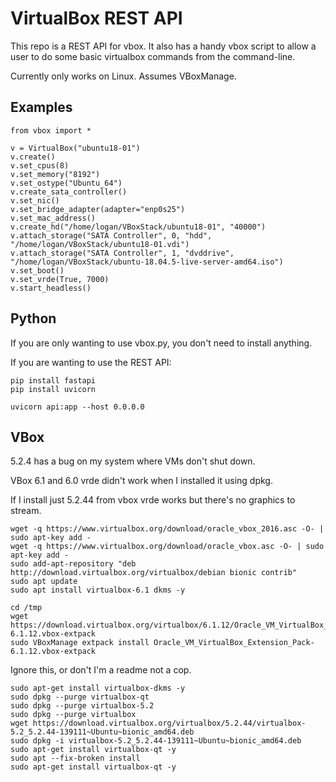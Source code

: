 # VirtualBox REST API

This repo is a REST API for vbox. It also has a handy vbox script to allow a user to do some basic virtualbox commands from the command-line. 

Currently only works on Linux. Assumes VBoxManage.

## Examples

```
from vbox import *

v = VirtualBox("ubuntu18-01")
v.create()
v.set_cpus(8)
v.set_memory("8192")
v.set_ostype("Ubuntu_64")
v.create_sata_controller()
v.set_nic()
v.set_bridge_adapter(adapter="enp0s25")
v.set_mac_address()
v.create_hd("/home/logan/VBoxStack/ubuntu18-01", "40000")
v.attach_storage("SATA Controller", 0, "hdd", "/home/logan/VBoxStack/ubuntu18-01.vdi")
v.attach_storage("SATA Controller", 1, "dvddrive", "/home/logan/VBoxStack/ubuntu-18.04.5-live-server-amd64.iso")
v.set_boot()
v.set_vrde(True, 7000)
v.start_headless()
```

## Python

If you are only wanting to use vbox.py, you don't need to install anything.

If you are wanting to use the REST API:

```
pip install fastapi
pip install uvicorn

uvicorn api:app --host 0.0.0.0
```

## VBox

5.2.4 has a bug on my system where VMs don't shut down.

VBox 6.1 and 6.0 vrde didn't work when I installed it using dpkg.

If I install just 5.2.44 from vbox vrde works but there's no graphics to stream. 


```
wget -q https://www.virtualbox.org/download/oracle_vbox_2016.asc -O- | sudo apt-key add -
wget -q https://www.virtualbox.org/download/oracle_vbox.asc -O- | sudo apt-key add -
sudo add-apt-repository "deb http://download.virtualbox.org/virtualbox/debian bionic contrib"
sudo apt update
sudo apt install virtualbox-6.1 dkms -y

cd /tmp
wget https://download.virtualbox.org/virtualbox/6.1.12/Oracle_VM_VirtualBox_Extension_Pack-6.1.12.vbox-extpack
sudo VBoxManage extpack install Oracle_VM_VirtualBox_Extension_Pack-6.1.12.vbox-extpack
```

Ignore this, or don't I'm a readme not a cop.

```
sudo apt-get install virtualbox-dkms -y
sudo dpkg --purge virtualbox-qt
sudo dpkg --purge virtualbox-5.2
sudo dpkg --purge virtualbox
wget https://download.virtualbox.org/virtualbox/5.2.44/virtualbox-5.2_5.2.44-139111~Ubuntu~bionic_amd64.deb
sudo dpkg -i virtualbox-5.2_5.2.44-139111~Ubuntu~bionic_amd64.deb
sudo apt-get install virtualbox-qt -y
sudo apt --fix-broken install
sudo apt-get install virtualbox-qt -y
```
